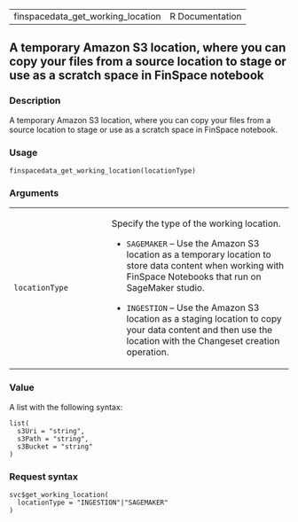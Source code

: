 <table style="width: 100%;">
<tbody>
<tr class="odd">
<td>finspacedata_get_working_location</td>
<td style="text-align: right;">R Documentation</td>
</tr>
</tbody>
</table>

## A temporary Amazon S3 location, where you can copy your files from a source location to stage or use as a scratch space in FinSpace notebook

### Description

A temporary Amazon S3 location, where you can copy your files from a
source location to stage or use as a scratch space in FinSpace notebook.

### Usage

    finspacedata_get_working_location(locationType)

### Arguments

<table>
<colgroup>
<col style="width: 35%" />
<col style="width: 65%" />
</colgroup>
<tbody>
<tr class="odd">
<td><code
id="finspacedata_get_working_location_:_locationType">locationType</code></td>
<td><p>Specify the type of the working location.</p>
<ul>
<li><p><code>SAGEMAKER</code> – Use the Amazon S3 location as a
temporary location to store data content when working with FinSpace
Notebooks that run on SageMaker studio.</p></li>
<li><p><code>INGESTION</code> – Use the Amazon S3 location as a staging
location to copy your data content and then use the location with the
Changeset creation operation.</p></li>
</ul></td>
</tr>
</tbody>
</table>

### Value

A list with the following syntax:

    list(
      s3Uri = "string",
      s3Path = "string",
      s3Bucket = "string"
    )

### Request syntax

    svc$get_working_location(
      locationType = "INGESTION"|"SAGEMAKER"
    )
